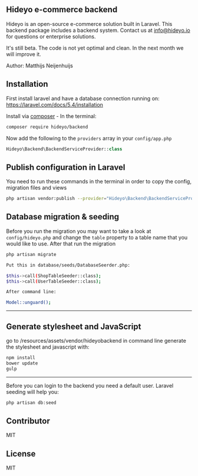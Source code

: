 ## Hideyo e-commerce backend
Hideyo is an open-source e-commerce solution built in Laravel. This backend package includes a backend system. Contact us at info@hideyo.io for questions or enterprise solutions. 

It's still beta. The code is not yet optimal and clean. In the next month we will improve it. 

Author: Matthijs Neijenhuijs

## Installation

First install laravel and have a database connection running on: https://laravel.com/docs/5.4/installation

Install via [composer](https://getcomposer.org/) - In the terminal:
```bash
composer require hideyo/backend
```

Now add the following to the `providers` array in your `config/app.php`
```php
Hideyo\Backend\BackendServiceProvider::class
```

## Publish configuration in Laravel

You need to run these commands in the terminal in order to copy the config, migration files and views
```bash
php artisan vendor:publish --provider="Hideyo\Backend\BackendServiceProvider"
```

## Database migration & seeding
Before you run the migration you may want to take a look at `config/hideyo.php` and change the `table` property to a table name that you would like to use. After that run the migration 
```bash
php artisan migrate

Put this in database/seeds/DatabaseSeerder.php:

$this->call(ShopTableSeeder::class);
$this->call(UserTableSeeder::class);

After command line:

Model::unguard();
```

----

## Generate stylesheet and JavaScript

go to /resources/assets/vendor/hideyobackend in command line generate the stylesheet and javascript with:
```bash
npm install
bower update
gulp 
```

---


Before you can login to the backend you need a default user. Laravel seeding will help you: 
```bash
php artisan db:seed 
```

## Contributor

MIT


## License

MIT
